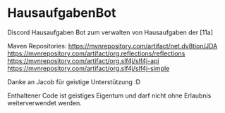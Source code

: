 # HausaufgabenBot
Discord Hausaufgaben Bot zum verwalten von Hausaufgaben der [11a]

Maven Repositories:
https://mvnrepository.com/artifact/net.dv8tion/JDA 
https://mvnrepository.com/artifact/org.reflections/reflections 
https://mvnrepository.com/artifact/org.slf4j/slf4j-api 
https://mvnrepository.com/artifact/org.slf4j/slf4j-simple 

Danke an Jacob für geistige Unterstützung :D

Enthaltener Code ist geistiges Eigentum und darf nicht ohne Erlaubnis weiterverwendet werden.
